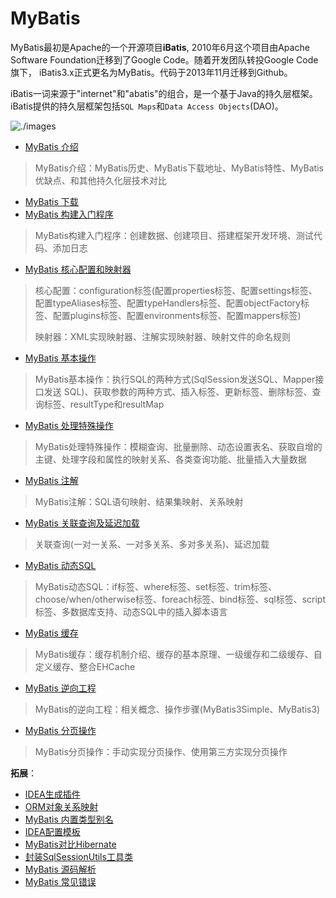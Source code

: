 # MyBatis

MyBatis最初是Apache的一个开源项目**iBatis**, 2010年6月这个项目由Apache Software Foundation迁移到了Google Code。随着开发团队转投Google Code旗下， iBatis3.x正式更名为MyBatis。代码于2013年11月迁移到Github。

iBatis一词来源于"internet"和"abatis"的组合，是一个基于Java的持久层框架。 iBatis提供的持久层框架包括`SQL Maps`和`Data Access Objects`(DAO)。

![./images](https://fastly.jsdelivr.net/gh/LetengZzz/img@main/Two-C/img/Java/202303010949392.png)

- [MyBatis 介绍](Overview.md)

> MyBatis介绍：MyBatis历史、MyBatis下载地址、MyBatis特性、MyBatis优缺点、和其他持久化层技术对比

- [MyBatis 下载](Download.md)
- [MyBatis 构建入门程序](BasicProgram.md)

> MyBatis构建入门程序：创建数据、创建项目、搭建框架开发环境、测试代码、添加日志

- [MyBatis 核心配置和映射器](CoreMapping.md)

> 核心配置：configuration标签(配置properties标签、配置settings标签、配置typeAliases标签、配置typeHandlers标签、配置objectFactory标签、配置plugins标签、配置environments标签、配置mappers标签)
>
> 映射器：XML实现映射器、注解实现映射器、映射文件的命名规则

- [MyBatis 基本操作](BasicOperation.md)

> MyBatis基本操作：执行SQL的两种方式(SqlSession发送SQL、Mapper接口发送 SQL)、获取参数的两种方式、插入标签、更新标签、删除标签、查询标签、resultType和resultMap

- [MyBatis 处理特殊操作](SpecialOperation.md)

> MyBatis处理特殊操作：模糊查询、批量删除、动态设置表名、获取自增的主键、处理字段和属性的映射关系、各类查询功能、批量插入大量数据

- [MyBatis 注解](Annotation.md)

> MyBatis注解：SQL语句映射、结果集映射、关系映射

- [MyBatis 关联查询及延迟加载](ConjunctiveQuery.md)

> 关联查询(一对一关系、一对多关系、多对多关系)、延迟加载
>

- [MyBatis 动态SQL](DynamicSQL.md)

> MyBatis动态SQL：if标签、where标签、set标签、trim标签、choose/when/otherwise标签、foreach标签、bind标签、sql标签、script标签、多数据库支持、动态SQL中的插入脚本语言

- [MyBatis 缓存](Cache.md)

> MyBatis缓存：缓存机制介绍、缓存的基本原理、一级缓存和二级缓存、自定义缓存、整合EHCache

- [MyBatis 逆向工程](ReverseEngineering.md)

> MyBatis的逆向工程：相关概念、操作步骤(MyBatis3Simple、MyBatis3)

- [MyBatis 分页操作](Paging.md)

> MyBatis分页操作：手动实现分页操作、使用第三方实现分页操作

**拓展**：

- [IDEA生成插件](../../Tools/IDE/IDEA/Plugins/MyBatis.md)
- [ORM对象关系映射](../../Others/ORM/index.md)
- [MyBatis 内置类型别名](DefaultAlias.md)
- [IDEA配置模板](IdeaTemplate.md)
- [MyBatis对比Hibernate](HibernateDiff.md)
- [封装SqlSessionUtils工具类](SqlSessionUtils.md)
- [MyBatis 源码解析](SourcePrinciple.md)
- [MyBatis 常见错误](Errors.md)
